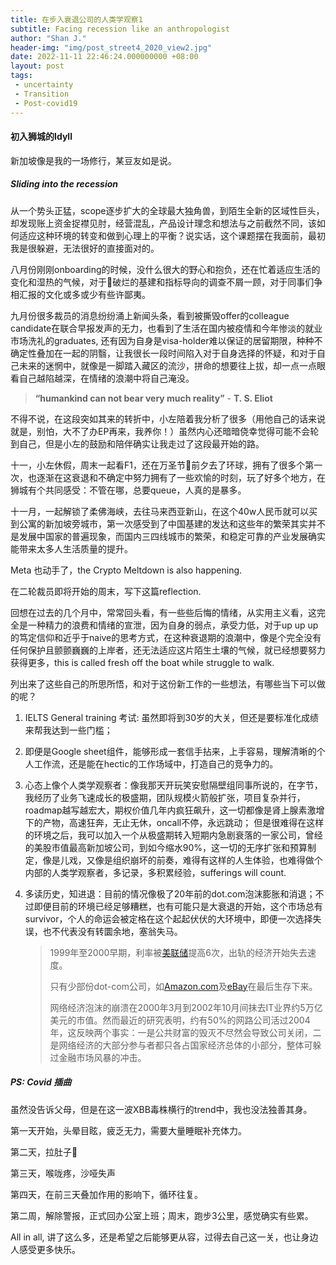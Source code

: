 ```yaml
---
title: 在步入衰退公司的人类学观察1
subtitle: Facing recession like an anthropologist
author: "Shan J."
header-img: "img/post_street4_2020_view2.jpg"
date: 2022-11-11 22:46:24.000000000 +08:00
layout: post
tags:
 - uncertainty
 - Transition
 - Post-covid19
---
```


#### 初入狮城的Idyll

新加坡像是我的一场修行，某豆友如是说。

##### **Sliding into the recession**

从一个势头正猛，scope逐步扩大的全球最大独角兽，到陌生全新的区域性巨头，却发现账上资金捉襟见肘，经营混乱，产品设计理念和想法与之前截然不同，该如何适应这种环境的转变和做到心理上的平衡？说实话，这个课题摆在我面前，最初我是很躲避，无法很好的直接面对的。

八月份刚刚onboarding的时候，没什么很大的野心和抱负，还在忙着适应生活的变化和湿热的气候，对于🦐破烂的基建和指标导向的调查不屑一顾，对于同事们争相汇报的文化或多或少有些许鄙夷。

九月份很多裁员的消息纷纷涌上新闻头条，看到被撕毁offer的colleague candidate在联合早报发声的无力，也看到了生活在国内被疫情和今年惨淡的就业市场洗礼的graduates, 还有因为自身是visa-holder难以保证的居留期限，种种不确定性叠加在一起的阴翳，让我很长一段时间陷入对于自身选择的怀疑，和对于自己未来的迷惘中，就像是一脚踏入藏区的流沙，拼命的想要往上拔，却一点一点眼看自己越陷越深，在情绪的浪潮中将自己淹没。

> **“humankind can not bear very much reality”** - **T. S. Eliot**

不得不说，在这段突如其来的转折中，小左陪着我分析了很多（用他自己的话来说就是，别怕，大不了办EP再来，我养你！）虽然内心还暗暗侥幸觉得可能不会轮到自己，但是小左的鼓励和陪伴确实让我走过了这段最开始的路。

十一，小左休假，周末一起看F1，还在万圣节🎃前夕去了环球，拥有了很多个第一次，也逐渐在这衰退和不确定中努力拥有了一些欢愉的时刻，玩了好多个地方，在狮城有个共同感受：不管在哪，总要queue，人真的是暴多。

十一月，一起解锁了柔佛海峡，去往马来西亚新山，在这个40w人民币就可以买到公寓的新加坡旁城市，第一次感受到了中国基建的发达和这些年的繁荣其实并不是发展中国家的普遍现象，而国内三四线城市的繁荣，和稳定可靠的产业发展确实能带来太多人生活质量的提升。

Meta 也动手了，the Crypto Meltdown is also happening.

在二轮裁员即将开始的周末，写下这篇reflection.

回想在过去的几个月中，常常回头看，有一些些后悔的情绪，从实用主义看，这完全是一种精力的浪费和情绪的宣泄，因为自身的弱点，承受力低，对于up up up的笃定信仰和近乎于naive的思考方式，在这种衰退期的浪潮中，像是个完全没有任何保护且颤颤巍巍的上岸者，还无法适应这片陌生土壤的气候，就已经想要努力获得更多，this is called fresh off the boat while struggle to walk.

列出来了这些自己的所思所悟，和对于这份新工作的一些想法，有哪些当下可以做的呢？

1. IELTS General training 考试: 虽然即将到30岁的大关，但还是要标准化成绩来帮我达到一些门槛；

2. 即便是Google sheet组件，能够形成一套信手拈来，上手容易，理解清晰的个人工作流，还是能在hectic的工作场域中，打造自己的竞争力的。

3. 心态上像个人类学观察者：像我那天开玩笑安慰隔壁组同事所说的，在字节，我经历了业务飞速成长的极盛期，团队规模火箭般扩张，项目复杂并行，roadmap越写越宏大，期权价值几年内疯狂飙升，这一切都像是肾上腺素激增下的产物，高速狂奔，无止无休，oncall不停，永远跳动； 但是很难得在这样的环境之后，我可以加入一个从极盛期转入短期内急剧衰落的一家公司，曾经的美股市值最高新加坡公司，到如今缩水90%，这一切的无序扩张和预算制定，像是儿戏，又像是组织崩坏的前奏，难得有这样的人生体验，也难得做个内部的人类学观察者，多记录，多积累经验，sufferings will count.

4. 多读历史，知进退：目前的情况像极了20年前的dot.com泡沫膨胀和消退；不过即便目前的环境已经足够糟糕，也有可能只是大衰退的开始，这个市场总有survivor，个人的命运会被定格在这个起起伏伏的大环境中，即便一次选择失误，也不代表没有转圜余地，塞翁失马。

   > 1999年至2000早期，利率被[美联储](https://zh.m.wikipedia.org/wiki/美联储)提高6次，出轨的经济开始失去速度。
   >
   > 只有少部份dot-com公司，如[Amazon.com](https://zh.m.wikipedia.org/wiki/Amazon.com)及[eBay](https://zh.m.wikipedia.org/wiki/EBay)在最后生存下来。
   >
   > 网络经济泡沫的崩溃在2000年3月到2002年10月间抹去IT业界约5万亿美元的市值。然而最近的研究表明，约有50%的网路公司活过2004年，这反映两个事实：一是公共财富的毁灭不尽然会导致公司关闭，二是网络经济的大部分参与者都只各占国家经济总体的小部分，整体可躲过金融市场风暴的冲击。

##### **PS: Covid 插曲**

虽然没告诉父母，但是在这一波XBB毒株横行的trend中，我也没法独善其身。

第一天开始，头晕目眩，疲乏无力，需要大量睡眠补充体力。

第二天，拉肚子💩

第三天，喉咙疼，沙哑失声

第四天，在前三天叠加作用的影响下，循环往复。

第二周，解除警报，正式回办公室上班；周末，跑步3公里，感觉确实有些累。


All in all, 讲了这么多，还是希望之后能够更从容，过得去自己这一关，也让身边人感受更多快乐。
